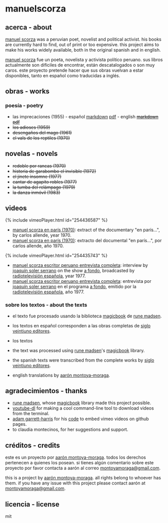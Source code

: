 # manuelscorza

## acerca - about

[manuel scorza](https://en.wikipedia.org/wiki/Manuel_Scorza) was a peruvian poet, novelist and political activist. his books are currently hard to find, out of print or too expensive. this project aims to make his works widely available, both in the original spanish and in english.

[manuel scorza](https://es.wikipedia.org/wiki/Manuel_Scorza) fue un poeta, novelista y activista político peruano. sus libros actualmente son difíciles de encontrar, están descatalogados o son muy caros. este proyecto pretende hacer que sus obras vuelvan a estar disponibles, tanto en español como traducidas a inglés.

## obras - works

### poesía - poetry

* las imprecaciones (1955) -
español  [markdown](https://github.com/montoyamoraga/manuelscorza/blob/gh-pages/markdown/las-imprecaciones.md) [pdf](https://github.com/montoyamoraga/manuelscorza/raw/gh-pages/magicbook/las-imprecaciones/build/las-imprecaciones.pdf) - english ~~[markdown](markdown) [pdf](pdf)~~
* ~~los adioses (1959)~~
* ~~desengaños del mago (1961)~~
* ~~el vals de los reptiles (1970)~~

## novelas - novels

* ~~redoble por rancas (1970)~~
* ~~historia de garabombo el invisible (1972)~~
* ~~el jinete insomne (1977)~~
* ~~cantar de agapito robles (1977)~~
* ~~la tumba del relámpago (1979)~~
* ~~la danza inmóvil (1983)~~

## videos

{% include vimeoPlayer.html id="254436587" %}

* [manuel scorza en parís (1970)](https://www.youtube.com/watch?v=POmYALPmzeQ): extract of the documentary "en parís...", by carlos allende, year 1970.
* [manuel scorza en parís (1970)](https://www.youtube.com/watch?v=POmYALPmzeQ): extracto del documental "en parís...", por carlos allende, año 1970.

{% include vimeoPlayer.html id="254435743" %}

* [manuel scorza escritor peruano entrevista completa](https://www.youtube.com/watch?v=wSAubBLge1s): interview by [joaquín soler serrano](https://en.wikipedia.org/wiki/Joaqu%C3%ADn_Soler_Serrano) on the show [a fondo](https://en.wikipedia.org/wiki/A_fondo), broadcasted by [radiotelevisión española](https://en.wikipedia.org/wiki/RTVE), year 1977.
* [manuel scorza escritor peruano entrevista completa](https://www.youtube.com/watch?v=wSAubBLge1s): entrevista por [joaquín soler serrano](https://es.wikipedia.org/wiki/Joaqu%C3%ADn_Soler_Serrano) en el programa [a fondo](https://es.wikipedia.org/wiki/A_fondo), emitido por la [radiotelevisión española](https://es.wikipedia.org/wiki/RTVE), año 1977.

### sobre los textos - about the texts

* el texto fue procesado usando la biblioteca [magicbook](https://github.com/magicbookproject/magicbook) de [rune madsen](https://runemadsen.com/).
* los textos en español corresponden a las obras completas de [siglo veintiuno editores](http://www.sigloxxieditores.com.mx/).
* los textos 

* the text was processed using [rune madsen](https://runemadsen.com/)'s [magicbook](https://github.com/magicbookproject/magicbook) library.  
* the spanish texts were transcribed from the complete works by [siglo veintiuno editores](http://www.sigloxxieditores.com.mx/).
* english translations by [aarón montoya-moraga](http://montoyamoraga.io/).

## agradecimientos - thanks

* [rune madsen](https://runemadsen.com/), whose [magicbook](https://github.com/magicbookproject/magicbook) library made this project possible.
* [youtube-dl](https://rg3.github.io/youtube-dl/) for making a cool command-line tool to download videos from the terminal.
*  [adam garrett-harris](http://www.adamwadeharris.com/) for his [code](http://www.adamwadeharris.com/how-to-easily-embed-youtube-videos-in-jekyll-sites-without-a-plugin/) to embed vimeo videos on github pages.
* to claudia montecinos, for her suggestions and support.

## créditos - credits

este es un proyecto por [aarón montoya-moraga](http://montoyamoraga.io/). todos los derechos pertenecen a quienes los posean. si tienes algún comentario sobre este proyecto por favor contacta a aarón al correo montoyamoraga@gmail.com.

this is a project by [aarón montoya-moraga](http://montoyamoraga.io/). all rights belong to whoever has them. if you have any issue with this project please contact aarón at montoyamoraga@gmail.com.

##  licencia - license

mit
